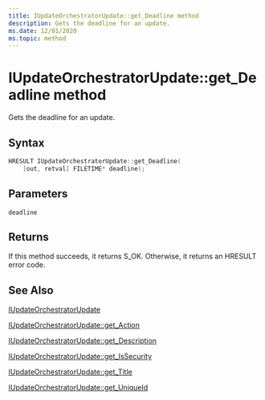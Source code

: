 ```yaml
---
title: IUpdateOrchestratorUpdate::get_Deadline method
description: Gets the deadline for an update.
ms.date: 12/01/2020
ms.topic: method
---
```


# IUpdateOrchestratorUpdate::get_Deadline method

Gets the deadline for an update.

## Syntax
```cpp
HRESULT IUpdateOrchestratorUpdate::get_Deadline(
    [out, retval] FILETIME* deadline);
```

## Parameters

`deadline`


## Returns
If this method succeeds, it returns S_OK. Otherwise, it returns an HRESULT error code.

## See Also

[IUpdateOrchestratorUpdate](iupdateorchestratorupdate.md)

[IUpdateOrchestratorUpdate::get_Action](iupdateorchestratorupdate-get-action.md)

[IUpdateOrchestratorUpdate::get_Description](iupdateorchestratorupdate-get-description.md)

[IUpdateOrchestratorUpdate::get_IsSecurity](iupdateorchestratorupdate-get-issecurity.md)

[IUpdateOrchestratorUpdate::get_Title](iupdateorchestratorupdate-get-title.md)

[IUpdateOrchestratorUpdate::get_UniqueId](iupdateorchestratorupdate-get-uniqueid.md)
